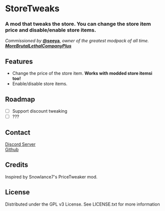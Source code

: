 # StoreTweaks

### A mod that tweaks the store. You can change the store item price and disable/enable store items.

*Commissioned by* [**@seeya**](https://thunderstore.io/c/lethal-company/p/seechela/), *owner of the greatest modpack of all time. [**MoreBrutalLethalCompanyPlus**](https://thunderstore.io/c/lethal-company/p/seechela/MoreBrutalLethalCompanyPlus/)*

## Features

- Change the price of the store item. **Works with modded store itemsi too!**
- Enable/disable store items.

## Roadmap

- [ ] Support discount tweaking
- [ ] ???

## Contact

[Discord Server](https://discord.gg/CBfamjDeCG)  
[Github](https://github.com/baldugus/StoreTweaks)

## Credits

Inspired by Snowlance7's PriceTweaker mod.

## License

Distributed under the GPL v3 License. See LICENSE.txt for more information
